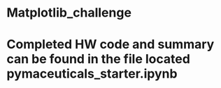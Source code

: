 # Matplotlib_challenge

# Completed HW code and summary can be found in the file located pymaceuticals_starter.ipynb
